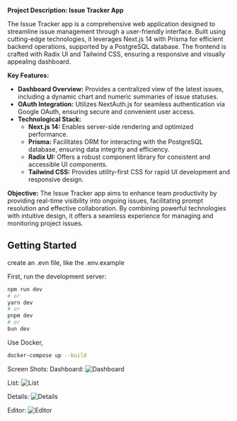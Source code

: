 **Project Description: Issue Tracker App**

The Issue Tracker app is a comprehensive web application designed to streamline issue management through a user-friendly interface. Built using cutting-edge technologies, it leverages Next.js 14 with Prisma for efficient backend operations, supported by a PostgreSQL database. The frontend is crafted with Radix UI and Tailwind CSS, ensuring a responsive and visually appealing dashboard.

**Key Features:**
- **Dashboard Overview:** Provides a centralized view of the latest issues, including a dynamic chart and numeric summaries of issue statuses.
- **OAuth Integration:** Utilizes NextAuth.js for seamless authentication via Google OAuth, ensuring secure and convenient user access.
- **Technological Stack:**
  - **Next.js 14:** Enables server-side rendering and optimized performance.
  - **Prisma:** Facilitates ORM for interacting with the PostgreSQL database, ensuring data integrity and efficiency.
  - **Radix UI:** Offers a robust component library for consistent and accessible UI components.
  - **Tailwind CSS:** Provides utility-first CSS for rapid UI development and responsive design.

**Objective:**
The Issue Tracker app aims to enhance team productivity by providing real-time visibility into ongoing issues, facilitating prompt resolution and effective collaboration. By combining powerful technologies with intuitive design, it offers a seamless experience for managing and monitoring project issues.


## Getting Started

create an .evn file, like the .env.example

First, run the development server:

```bash
npm run dev
# or
yarn dev
# or
pnpm dev
# or
bun dev
```

Use Docker,
```bash
docker-compose up --build
```


Screen Shots:
Dashboard:
![Dashboard](https://i.imgur.com/Uqq5UYX.png)

List:
![List](https://i.imgur.com/FedZFvP.png)

Details:
![Details](https://i.imgur.com/QIG8izN.png)

Editor:
![Editor](https://i.imgur.com/YFIOkrW.png)

